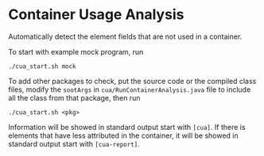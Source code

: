# Container Usage Analysis

Automatically detect the element fields that are not used in a container.

To start with example mock program, run
```
./cua_start.sh mock
```

To add other packages to check, put the source code or the compiled class files, modify the `sootArgs` in `cua/RunContainerAnalysis.java` file to include all the class from that package, then run
```
./cua_start.sh <pkg>
```

Information will be showed in standard output start with `[cua]`. If there is elements that have less attributed in the container, it will be showed in standard output start with `[cua-report]`.

